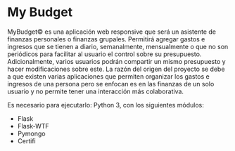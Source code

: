 # My Budget

MyBudget© es una aplicación web responsive que será un asistente de finanzas personales o finanzas grupales. Permitirá agregar gastos e ingresos que se tienen a diario, semanalmente, mensualmente o que no son periódicos para facilitar al usuario el control sobre su presupuesto. Adicionalmente, varios usuarios podrán compartir un mismo presupuesto y hacer modificaciones sobre este. La razón del origen del proyecto se debe a que existen varias aplicaciones que permiten organizar los gastos e ingresos de una persona pero se enfocan es en las finanzas de un solo usuario y no permite tener una interacción más colaborativa. 




Es necesario para ejecutarlo:
Python 3, con los siguientes módulos:

- Flask
- Flask-WTF
- Pymongo
- Certifi
